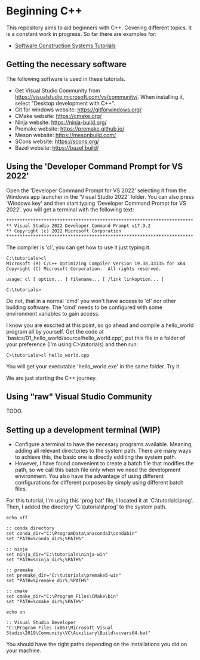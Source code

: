 # Beginning C++

This repository aims to aid beginners with C++. Covering different topics. It is a constant work in progress. So far there are examples for:

- [Software Construction Systems Tutorials](./software_construction_systems/README.md)

## Getting the necessary software

The following software is used in these tutorials.

- Get Visual Studio Community from https://visualstudio.microsoft.com/vs/community/. When installing it, select "Desktop development with C++".
- Git for windows website: https://gitforwindows.org/
- CMake website: https://cmake.org/
- Ninja website: https://ninja-build.org/
- Premake website: https://premake.github.io/
- Meson website: https://mesonbuild.com/
- SCons website: https://scons.org/
- Bazel website: https://bazel.build/

## Using the 'Developer Command Prompt for VS 2022'

Open the 'Developer Command Prompt for VS 2022' selecting it from the Windows app launcher in the 'Visual Studio 2022' folder. You can also press 'Windows key' and then start typing 'Developer Command Prompt for VS 2022'. you will get a terminal with the following text:

```
**********************************************************************
** Visual Studio 2022 Developer Command Prompt v17.9.2
** Copyright (c) 2022 Microsoft Corporation
**********************************************************************
```

The compiler is 'cl', you can get how to use it just typing it.

```
C:\tutorials>cl
Microsoft (R) C/C++ Optimizing Compiler Version 19.38.33135 for x64
Copyright (C) Microsoft Corporation.  All rights reserved.

usage: cl [ option... ] filename... [ /link linkoption... ]

C:\tutorials>
```

Do not, that in a normal 'cmd' you won't have access to 'cl' nor other building software. The 'cmd' needs to be configured with some environment variables to gain access.

I know you are exscited at this point, so go ahead and compile a hello_world program all by yourself. Get the code at 'basics/01_hello_world/source/hello_world.cpp', put this file in a folder of your preference (I'm using C>\tutorials) and then run:

```
C>\tutorials>cl hello_world.cpp
```

You will get your executable 'hello_world.exe' in the same folder. Try it.

We are just starting the C++ journey.

## Using "raw" Visual Studio Community

TODO.

## Setting up a development terminal (WIP)
- Configure a terminal to have the necesary programs available. Meaning, adding all relevant directories to the system path. There are many ways to achieve this, the basic one is directly edditing the system path.
- However, I have found convenient to create a batch file that modifies the path, so we call this batch file only when we need the development environment. You also have the advantage of using different configurations for different purposes by simply using different batch files.

For this tutorial, I'm using this 'prog.bat' file, I located it at 'C:\tutorials\prog\'. Then, I added the directory 'C:\tutorials\prog\' to the system path.

```
echo off

:: conda directory
set conda_dir="C:\ProgramData\anaconda3\condabin"
set "PATH=%conda_dir%;%PATH%"

:: ninja
set ninja_dir="C:\tutorials\ninja-win"
set "PATH=%ninja_dir%;%PATH%"

:: premake
set premake_dir="C:\tutorials\premake5-win"
set "PATH=%premake_dir%;%PATH%"

:: cmake
set cmake_dir="C:\Program Files\CMake\bin"
set "PATH=%cmake_dir%;%PATH%"

echo on

:: Visual Studio Developer
"C:\Program Files (x86)\Microsoft Visual Studio\2019\Community\VC\Auxiliary\Build\vcvars64.bat"
```

You should have the right paths depending on the installations you did on your machine.
